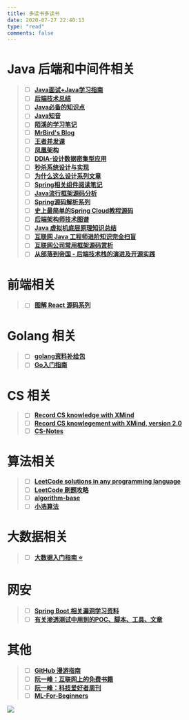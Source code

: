 ```yaml
---
title: 多读书多读书
date: 2020-07-27 22:40:13
type: "read"
comments: false
---
```


# Java 后端和中间件相关

> - [ ] [**Java面试+Java学习指南**](https://github.com/AobingJava/JavaFamily)
> - [ ] [**后端技术总结**](http://notfound9.github.io/interviewGuide/#/)
> - [ ] [**Java必备的知识点**](https://github.com/bin392328206/six-finger)
> - [ ] [**Java知音**](https://www.javazhiyin.com/topics)
> - [ ] [**陌溪的学习笔记**](https://github.com/moxi624/LearningNotes)
> - [ ] [**MrBird's Blog**](https://mrbird.cc/)
> - [ ] [**王者并发课**](https://juejin.cn/post/6967277362455150628)
> - [ ] [**凤凰架构**](https://icyfenix.cn/)
> - [ ] [**DDIA-设计数据密集型应用**](https://ddia.vonng.com/#/)
> - [ ] [**秒杀系统设计与实现**](https://github.com/qiurunze123/miaosha)
> - [ ] [**为什么这么设计系列文章**](https://draveness.me/whys-the-design/)
> - [ ] [**Spring相关组件阅读笔记**](https://github.com/seaswalker/spring-analysis)
> - [ ] [**Java流行框架源码分析**](https://github.com/coderbruis/JavaSourceCodeLearning)
> - [ ] [**Spring源码解析系列**](https://github.com/shiyujun/spring-framework)
> - [ ] [**史上最简单的Spring Cloud教程源码**](https://github.com/forezp/SpringCloudLearning)
> - [ ] [**后端架构师技术图谱**](https://github.com/xingshaocheng/architect-awesome)
> - [ ] [**Java 虚拟机底层原理知识总结**](https://doocs.github.io/jvm/#/)
> - [ ] [**互联网 Java 工程师进阶知识完全扫盲**](https://doocs.github.io/advanced-java/#/)
> - [ ] [**互联网公司常用框架源码赏析**](https://schunter.netlify.app/#/)
> - [ ] [**从部落到帝国 - 后端技术栈的演进及开源实践**](https://coderxing.gitbooks.io/architecture-evolution/content/)
>

# 前端相关

> - [ ] [**图解 React 源码系列**](https://github.com/7kms/react-illustration-series)

# Golang 相关

> - [ ] [**golang资料补给包**](https://github.com/0voice/Introduction-to-Golang)
> - [ ] [**Go入门指南**](https://github.com/unknwon/the-way-to-go_ZH_CN)


# CS 相关

>- [ ] [**Record CS knowledge with XMind**](https://github.com/SmartKeyerror/ZeroMind)
>- [ ] [**Record CS knowlegement with XMind, version 2.0**](https://github.com/SmartKeyerror/Psyduck)
>- [ ] [**CS-Notes**](https://github.com/CyC2018/CS-Notes)

# 算法相关

> - [ ] [**LeetCode solutions in any programming language**](https://lc.netlify.app/#/)
> - [ ] [**LeetCode 刷题攻略**](https://github.com/youngyangyang04/leetcode-master)
> - [ ] [**algorithm-base**](https://github.com/chefyuan/algorithm-base)
> - [ ] [**小浩算法**](https://www.geekxh.com/)


# 大数据相关

> - [ ] [**大数据入门指南 ⭐**](https://github.com/heibaiying/BigData-Notes)


# 网安

> - [ ] [**Spring Boot 相关漏洞学习资料**](https://github.com/LandGrey/SpringBootVulExploit)
> - [ ] [**有关渗透测试中用到的POC、脚本、工具、文章**](https://github.com/Mr-xn/Penetration_Testing_POC)


# 其他

> - [ ] [**GitHub 漫游指南**](https://github.phodal.com/)
> - [ ] [**阮一峰：互联网上的免费书籍**](https://github.com/ruanyf/free-books)
> - [ ] [**阮一峰：科技爱好者周刊**](https://github.com/ruanyf/weekly)
> - [ ] [**ML-For-Beginners**](https://github.com/microsoft/ML-For-Beginners)



![](https://fabian.oss-cn-hangzhou.aliyuncs.com/img/629c1bb62130cd93ad65fd5a5371706.jpg)